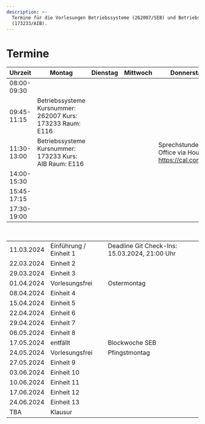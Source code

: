 ```yaml
---
description: >-
  Termine für die Vorlesungen Betriebssysteme (262007/SEB) und Betriebssysteme
  (173233/AIB).
---
```


# Termine

| Uhrzeit     | Montag                                                     | Dienstag | Mittwoch | Donnerstag                                            | Freitag |
| ----------- | ---------------------------------------------------------- | -------- | -------- | ----------------------------------------------------- | ------- |
| 08:00-09:30 | ​                                                          | ​        | ​        | ​                                                     | ​       |
| 09:45-11:15 | Betriebssysteme Kursnummer: 262007 Kurs: 173233 Raum: E116 | ​        | ​        | ​                                                     | ​       |
| 11:30-13:00 | Betriebssysteme Kursnummer: 173233 Kurs: AIB Raum: E116    | ​        | ​        | Sprechstunde / Office via Hours https://cal.com/aheil | ​       |
| 14:00-15:30 | ​                                                          | ​        | ​        | ​                                                     | ​       |
| 15:45-17:15 | ​                                                          | ​        | ​        | ​                                                     | ​       |
| 17:30-19:00 | ​                                                          | ​        | ​        | ​                                                     | ​       |

​

|            |                        |                                                 |
| ---------- | ---------------------- | ----------------------------------------------- |
| 11.03.2024 | Einführung / Einheit 1 | ​Deadline Git Check-Ins: 15.03.2024, 21:00 Uhr  |
| 22.03.2024 | Einheit 2              | ​                                               |
| 29.03.2024 | Einheit 3              | ​                                               |
| 01.04.2024 | Vorlesungsfrei         | Ostermontag                                     |
| 08.04.2024 | Einheit 4              | ​                                               |
| 15.04.2024 | Einheit 5              | ​                                               |
| 22.04.2024 | Einheit 6              | ​                                               |
| 29.04.2024 | Einheit 7              | ​                                               |
| 06.05.2024 | Einheit 8              | ​                                               |
| 17.05.2024 | entfällt               | Blockwoche SEB                                  |
| 24.05.2024 | Vorlesungsfrei         | Pfingstmontag                                   |
| 27.05.2024 | Einheit 9              | ​                                               |
| 03.06.2024 | Einheit 10             | ​                                               |
| 10.06.2024 | Einheit 11             | ​                                               |
| 17.06.2024 | Einheit 12             | ​                                               |
| 24.06.2024 | Einheit 13             | ​                                               |
| TBA        | Klausur                | ​                                               |
